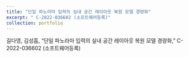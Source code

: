 ```yaml
---
title: "단일 파노라마 입력의 실내 공간 레이아웃 복원 모델 경량화"
excerpt: " C-2022-036602 (소프트웨어등록)"
collection: portfolio
---
```


길다영, 김성흠, “단일 파노라마 입력의 실내 공간 레이아웃 복원 모델 경량화,” C-2022-036602 (소프트웨어등록)